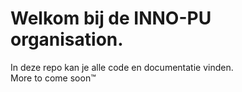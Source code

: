 # Welkom bij de INNO-PU organisation.  
In deze repo kan je alle code en documentatie vinden.  
More to come soon™